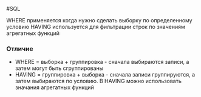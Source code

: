 #SQL 

WHERE применяется когда нужно сделать выборку по определенному условию
HAVING используется для фильтрации строк по значениям агрегатных функций

### Отличие
- WHERE = выборка + группировка - сначала выбираются записи, а затем могут быть сгруппированы
- HAVING = группировка + выборка - сначала записи группируются, а затем выбираются по условию. В HAVING можно использовать значания агрегатных функций